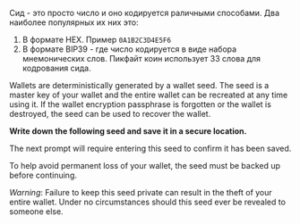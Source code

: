 Сид - это просто число и оно кодируется раличными способами. Два наиболее популярных их них это:
1) В формате HEX. Пример ```0A1B2C3D4E5F6```
2) В формате BIP39 - где число кодируется в виде набора мнемонических слов. Пикфайт коин использует 33 слова для кодрования сида.

Wallets are deterministically generated by a wallet seed. The seed is a master key of your wallet and the entire wallet can be recreated at any time using it. If the wallet encryption passphrase is forgotten or the wallet is destroyed, the seed can be used to recover the wallet.

**Write down the following seed and save it in a secure location.**

The next prompt will require entering this seed to confirm it has been saved.

To help avoid permanent loss of your wallet, the seed must be backed up before continuing.

*Warning*: Failure to keep this seed private can result in the theft of your entire wallet. Under no circumstances should this seed ever be revealed to someone else.

